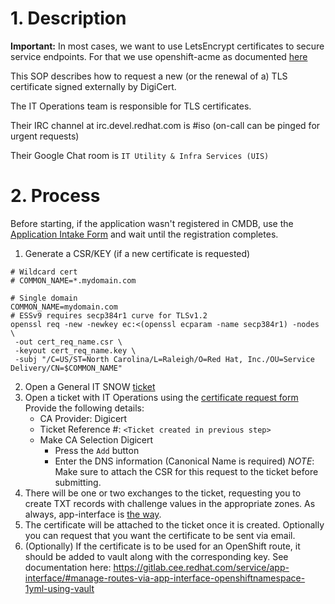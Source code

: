 # 1. Description

**Important:** In most cases, we want to use LetsEncrypt certificates to secure service endpoints. For that we use openshift-acme as documented [here](https://gitlab.cee.redhat.com/service/app-interface/#manage-openshift-acme-deployments-via-app-interface-openshiftacme-1yml)

This SOP describes how to request a new (or the renewal of a) TLS certificate signed externally by DigiCert.

The IT Operations team is responsible for TLS certificates.

Their IRC channel at irc.devel.redhat.com is #iso (on-call can be pinged for urgent requests)

Their Google Chat room is `IT Utility & Infra Services (UIS)`

# 2. Process

Before starting, if the application wasn't registered in CMDB, use the
[Application Intake
Form](https://redhat.service-now.com/help?id=sc_cat_item&sys_id=88c9c7bb137f1340196f7e276144b020)
and wait until the registration completes.

1. Generate a CSR/KEY (if a new certificate is requested)
  ``` shell
  # Wildcard cert
  # COMMON_NAME=*.mydomain.com
  
  # Single domain 
  COMMON_NAME=mydomain.com
  # ESSv9 requires secp384r1 curve for TLSv1.2
  openssl req -new -newkey ec:<(openssl ecparam -name secp384r1) -nodes \
   -out cert_req_name.csr \
   -keyout cert_req_name.key \
   -subj "/C=US/ST=North Carolina/L=Raleigh/O=Red Hat, Inc./OU=Service Delivery/CN=$COMMON_NAME"
  ```
2. Open a General IT SNOW [ticket](https://redhat.service-now.com/help?id=sc_cat_item&sys_id=630e51c22bb23c004c71dc0e59da15bb&sc_catalog=1a98389b4fa25b40220104c85210c7d4&sysparm_category=null)
2. Open a ticket with IT Operations using the [certificate request form](https://redhat.service-now.com/help?id=sc_cat_item&sys_id=e5fc3a19db0898149693cf5e13961975)
   Provide the following details:
   * CA Provider: Digicert
   * Ticket Reference #: `<Ticket created in previous step>`
   * Make CA Selection Digicert
     * Press the `Add` button
     * Enter the DNS information (Canonical Name is required)
  *NOTE*: Make sure to attach the CSR for this request to the ticket before submitting.
2. There will be one or two exchanges to the ticket, requesting you to
   create TXT records with challenge values in the appropriate
   zones. As always, app-interface  is [the way](/docs/aws/aws-route53.md).
2. The certificate will be attached to the ticket once it is created. Optionally you can request that you want the certificate to be sent via email.
2. (Optionally) If the certificate is to be used for an OpenShift route, it should be added to vault along with the corresponding key. See documentation here: https://gitlab.cee.redhat.com/service/app-interface/#manage-routes-via-app-interface-openshiftnamespace-1yml-using-vault
